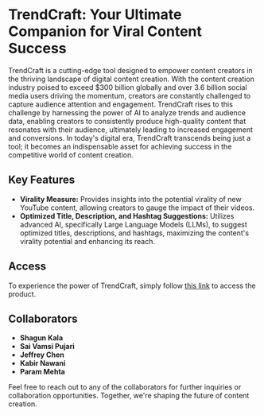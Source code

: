 # TrendCraft: Your Ultimate Companion for Viral Content Success

TrendCraft is a cutting-edge tool designed to empower content creators in the thriving landscape of digital content creation. With the content creation industry poised to exceed $300 billion globally and over 3.6 billion social media users driving the momentum, creators are constantly challenged to capture audience attention and engagement. TrendCraft rises to this challenge by harnessing the power of AI to analyze trends and audience data, enabling creators to consistently produce high-quality content that resonates with their audience, ultimately leading to increased engagement and conversions. In today's digital era, TrendCraft transcends being just a tool; it becomes an indispensable asset for achieving success in the competitive world of content creation.

## Key Features

- **Virality Measure:** Provides insights into the potential virality of new YouTube content, allowing creators to gauge the impact of their videos.
- **Optimized Title, Description, and Hashtag Suggestions:** Utilizes advanced AI, specifically Large Language Models (LLMs), to suggest optimized titles, descriptions, and hashtags, maximizing the content's virality potential and enhancing its reach.

## Access

To experience the power of TrendCraft, simply follow [this link](#) to access the product.

## Collaborators

- **Shagun Kala**
- **Sai Vamsi Pujari**
- **Jeffrey Chen**
- **Kabir Nawani**
- **Param Mehta**

Feel free to reach out to any of the collaborators for further inquiries or collaboration opportunities. Together, we're shaping the future of content creation.
